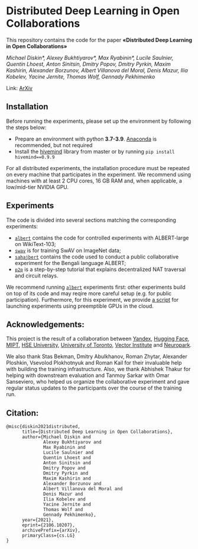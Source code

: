 # Distributed Deep Learning in Open Collaborations

This repository contains the code for the paper **«Distributed Deep Learning in Open Collaborations»**

*Michael Diskin\*, Alexey Bukhtiyarov\*, Max Ryabinin\*, Lucile Saulnier, Quentin Lhoest, Anton Sinitsin, Dmitry Popov, Dmitry Pyrkin, Maxim Kashirin, Alexander Borzunov, Albert Villanova del Moral, Denis Mazur, Ilia Kobelev, Yacine Jernite, Thomas Wolf, Gennady Pekhimenko*

Link: [ArXiv](https://arxiv.org/abs/2106.10207)

## Installation

Before running the experiments, please set up the environment by following the steps below:

- Prepare an environment with python __3.7-3.9__. [Anaconda](https://www.anaconda.com/products/individual) is recommended, but not required
- Install the [hivemind](https://github.com/learning-at-home/hivemind) library from master or by running `pip install hivemind==0.9.9`

For all distributed experiments, the installation procedure must be repeated on every machine that participates in the
experiment. We recommend using machines with at least 2 CPU cores, 16 GB RAM and, when applicable, a low/mid-tier NVIDIA
GPU.

## Experiments

The code is divided into several sections matching the corresponding experiments:

- [`albert`](./albert) contains the code for controlled experiments with ALBERT-large on WikiText-103;
- [`swav`](./swav) is for training SwAV on ImageNet data;
- [`sahajbert`](./sahajbert) contains the code used to conduct a public collaborative experiment for the Bengali language ALBERT;
- [`p2p`](./p2p) is a step-by-step tutorial that explains decentralized NAT traversal and circuit relays.

We recommend running [`albert`](./albert) experiments first: other experiments build on top of its code and may
reqire more careful setup (e.g. for public participation). Furthermore, for this experiment, we
provide [a script](./albert/AWS_runner.ipynb) for launching experiments using preemptible GPUs in the cloud.

## Acknowledgements:
This project is the result of a collaboration between 
[Yandex](https://research.yandex.com/), [Hugging Face](https://huggingface.co/), [MIPT](https://mipt.ru/english/), [HSE University](https://www.hse.ru/en/), [University of Toronto](https://www.utoronto.ca/), [Vector Institute](https://vectorinstitute.ai/) and [Neuropark](https://neuropark.co/).

We also thank Stas Bekman, Dmitry Abulkhanov, Roman Zhytar, Alexander Ploshkin, Vsevolod Plokhotnyuk and Roman Kail for their invaluable help with building the training infrastructure. 
Also, we thank Abhishek Thakur for helping with downstream evaluation and Tanmoy Sarkar with Omar Sanseviero, who helped us organize the collaborative experiment and gave regular status updates to the participants over the course of the training run.

## Citation:
```
@misc{diskin2021distributed,
      title={Distributed Deep Learning in Open Collaborations}, 
      author={Michael Diskin and 
              Alexey Bukhtiyarov and 
              Max Ryabinin and 
              Lucile Saulnier and 
              Quentin Lhoest and 
              Anton Sinitsin and 
              Dmitry Popov and 
              Dmitry Pyrkin and 
              Maxim Kashirin and 
              Alexander Borzunov and 
              Albert Villanova del Moral and 
              Denis Mazur and 
              Ilia Kobelev and 
              Yacine Jernite and 
              Thomas Wolf and 
              Gennady Pekhimenko},
      year={2021},
      eprint={2106.10207},
      archivePrefix={arXiv},
      primaryClass={cs.LG}
}
```